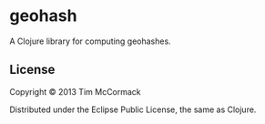 # geohash

A Clojure library for computing geohashes.

## License

Copyright © 2013 Tim McCormack

Distributed under the Eclipse Public License, the same as Clojure.
